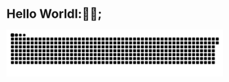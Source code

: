 # Hello Worldl:👋🏼;






<picture>
  <source media="(prefers-color-scheme: dark)" srcset="https://raw.githubusercontent.com/Bibek-M/Bibek-M/output/github-snake-dark.svg" />
  <source media="(prefers-color-scheme: light)" srcset="https://raw.githubusercontent.com/Bibek-M/Bibek-M/output/github-snake.svg" />
  <img alt="github-snake" src="https://raw.githubusercontent.com/Bibek-M/Bibek-M/output/github-snake.svg" />
</picture>
